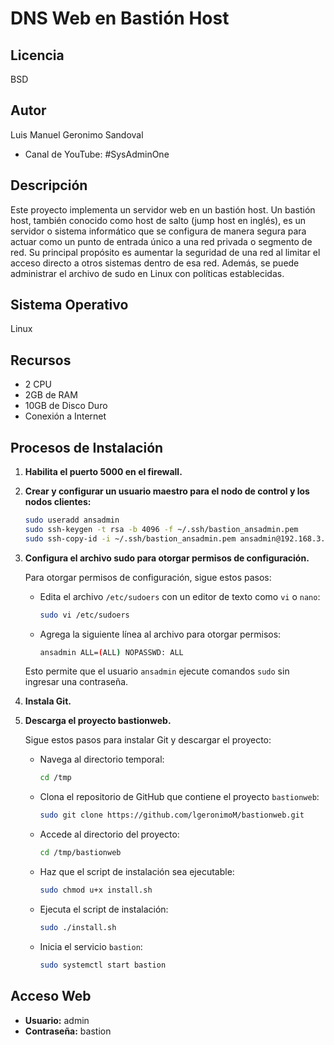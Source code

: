 # DNS Web en Bastión Host

## Licencia
BSD

## Autor
Luis Manuel Geronimo Sandoval

- Canal de YouTube: #SysAdminOne

## Descripción
Este proyecto implementa un servidor web en un bastión host. Un bastión host, también conocido como host de salto (jump host en inglés), es un servidor o sistema informático que se configura de manera segura para actuar como un punto de entrada único a una red privada o segmento de red. Su principal propósito es aumentar la seguridad de una red al limitar el acceso directo a otros sistemas dentro de esa red. Además, se puede administrar el archivo de sudo en Linux con políticas establecidas.

## Sistema Operativo
Linux

## Recursos
- 2 CPU
- 2GB de RAM
- 10GB de Disco Duro
- Conexión a Internet

## Procesos de Instalación
1. **Habilita el puerto 5000 en el firewall.**

2. **Crear y configurar un usuario maestro para el nodo de control y los nodos clientes:**

   ```bash
   sudo useradd ansadmin
   sudo ssh-keygen -t rsa -b 4096 -f ~/.ssh/bastion_ansadmin.pem
   sudo ssh-copy-id -i ~/.ssh/bastion_ansadmin.pem ansadmin@192.168.3.x
    ```
3. **Configura el archivo sudo para otorgar permisos de configuración.**

   Para otorgar permisos de configuración, sigue estos pasos:

   - Edita el archivo `/etc/sudoers` con un editor de texto como `vi` o `nano`:

     ```bash
     sudo vi /etc/sudoers
     ```

   - Agrega la siguiente línea al archivo para otorgar permisos:

     ```bash
     ansadmin ALL=(ALL) NOPASSWD: ALL
     ```

   Esto permite que el usuario `ansadmin` ejecute comandos `sudo` sin ingresar una contraseña.

4. **Instala Git.**

5. **Descarga el proyecto bastionweb.**

   Sigue estos pasos para instalar Git y descargar el proyecto:

   - Navega al directorio temporal:

     ```bash
     cd /tmp
     ```

   - Clona el repositorio de GitHub que contiene el proyecto `bastionweb`:

     ```bash
     sudo git clone https://github.com/lgeronimoM/bastionweb.git
     ```

   - Accede al directorio del proyecto:

     ```bash
     cd /tmp/bastionweb
     ```

   - Haz que el script de instalación sea ejecutable:

     ```bash
     sudo chmod u+x install.sh
     ```

   - Ejecuta el script de instalación:

     ```bash
     sudo ./install.sh
     ```

   - Inicia el servicio `bastion`:

     ```bash
     sudo systemctl start bastion
     ```

## Acceso Web
- **Usuario:** admin
- **Contraseña:** bastion
